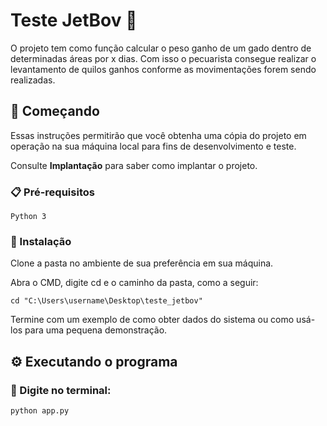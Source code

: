 # Teste JetBov 🚀

O projeto tem como função calcular o peso ganho de um gado dentro de determinadas áreas por x dias. Com isso o pecuarista consegue realizar
o levantamento de quilos ganhos conforme as movimentações forem sendo realizadas.

## 🚀 Começando

Essas instruções permitirão que você obtenha uma cópia do projeto em operação na sua máquina local para fins de desenvolvimento e teste.

Consulte **Implantação** para saber como implantar o projeto.

### 📋 Pré-requisitos

```
Python 3 
```

### 🔧 Instalação

Clone a pasta no ambiente de sua preferência em sua máquina.


Abra o CMD, digite cd e o caminho da pasta, como a seguir:

```
cd "C:\Users\username\Desktop\teste_jetbov"
```

Termine com um exemplo de como obter dados do sistema ou como usá-los para uma pequena demonstração.

## ⚙️ Executando o programa


### 🔩 Digite no terminal:

```
python app.py
```

